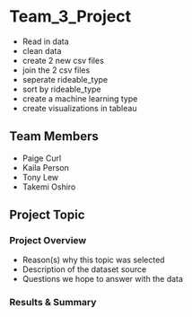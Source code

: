 # Team_3_Project

* Read in data
* clean data
* create 2 new csv files 
* join the 2 csv files
* seperate rideable_type
* sort by rideable_type
* create a machine learning type
* create visualizations in tableau


## Team Members
* Paige Curl
* Kaila Person
* Tony Lew
* Takemi Oshiro

## Project Topic

### Project Overview
* Reason(s) why this topic was selected
* Description of the dataset source
* Questions we hope to answer with the data

### Results & Summary
